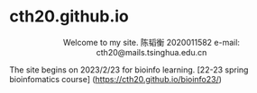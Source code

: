 # cth20.github.io

<center>
Welcome to my site.  
陈韬衡 2020011582  
e-mail: cth20@mails.tsinghua.edu.cn   
</center> 

The site begins on 2023/2/23 for bioinfo learning. 
  [22-23 spring bioinfomatics course] (https://cth20.github.io/bioinfo23/)
